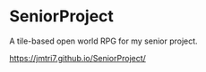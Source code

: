 # SeniorProject
A tile-based open world RPG for my senior project.

https://jmtri7.github.io/SeniorProject/
